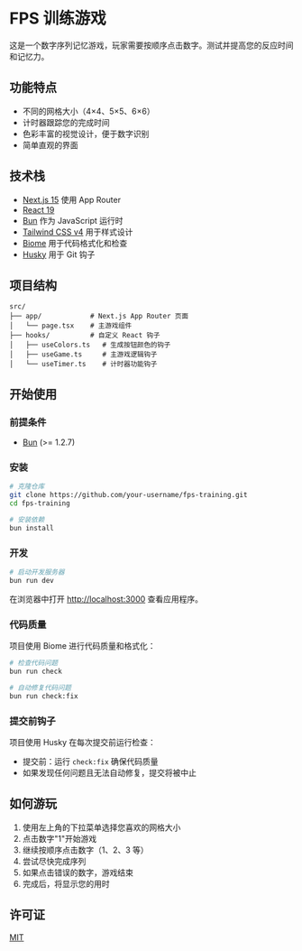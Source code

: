 # FPS 训练游戏

这是一个数字序列记忆游戏，玩家需要按顺序点击数字。测试并提高您的反应时间和记忆力。

## 功能特点

- 不同的网格大小（4×4、5×5、6×6）
- 计时器跟踪您的完成时间
- 色彩丰富的视觉设计，便于数字识别
- 简单直观的界面

## 技术栈

- [Next.js 15](https://nextjs.org/) 使用 App Router
- [React 19](https://react.dev/)
- [Bun](https://bun.sh/) 作为 JavaScript 运行时
- [Tailwind CSS v4](https://tailwindcss.com/) 用于样式设计
- [Biome](https://biomejs.dev/) 用于代码格式化和检查
- [Husky](https://typicode.github.io/husky/) 用于 Git 钩子

## 项目结构

```
src/
├── app/            # Next.js App Router 页面
│   └── page.tsx    # 主游戏组件
├── hooks/          # 自定义 React 钩子
│   ├── useColors.ts   # 生成按钮颜色的钩子
│   ├── useGame.ts     # 主游戏逻辑钩子
│   └── useTimer.ts    # 计时器功能钩子
```

## 开始使用

### 前提条件

- [Bun](https://bun.sh/) (>= 1.2.7)

### 安装

```bash
# 克隆仓库
git clone https://github.com/your-username/fps-training.git
cd fps-training

# 安装依赖
bun install
```

### 开发

```bash
# 启动开发服务器
bun run dev
```

在浏览器中打开 [http://localhost:3000](http://localhost:3000) 查看应用程序。

### 代码质量

项目使用 Biome 进行代码质量和格式化：

```bash
# 检查代码问题
bun run check

# 自动修复代码问题
bun run check:fix
```

### 提交前钩子

项目使用 Husky 在每次提交前运行检查：

- 提交前：运行 `check:fix` 确保代码质量
- 如果发现任何问题且无法自动修复，提交将被中止

## 如何游玩

1. 使用左上角的下拉菜单选择您喜欢的网格大小
2. 点击数字"1"开始游戏
3. 继续按顺序点击数字（1、2、3 等）
4. 尝试尽快完成序列
5. 如果点击错误的数字，游戏结束
6. 完成后，将显示您的用时

## 许可证

[MIT](LICENSE)
